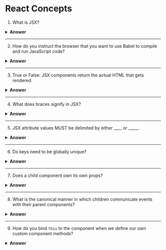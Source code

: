 # React Concepts
1. What is JSX?

<details><summary><b>Answer</b></summary>
<p>

JavaScript eXtension syntax, a syntax extension for JavaScript written by Facebook. Using JSX enables us to write the markup for component views in an HTML-like syntax. In the end, the JSX code comiples to JavaScript.

</p>
</details>

---

2. How do you instruct the browser that you want to use Babel to compile and run JavaScript code? 

<details><summary><b>Answer</b></summary>
<p>

In `index.html`:

Import Babel in the `head` tags.
```
<head>
<!-- ... -->
<script src="vendor/babel-standalone.js"></script>
<!-- ... -->
</head>
```

Add two attributes to the script tag that loads `./js/app.js`.
```
<script
  type="text/babel"
  data-plugins="transform-class-properties"
  src="./js/app.js"
></script>
```

The attribute type="text/babel" indicates to Babel that we would like it to handle the loading of this script.
The attribute data-plugins specifies a special Babel plugin we use in this book.

</p>
</details>

---

3. True or False: JSX components return the actual HTML that gets rendered.  

<details><summary><b>Answer</b></summary>
<p>
False. They return the representation that we want React to render in the DOM.
</p>
</details>

---

4. What does braces signify in JSX? 

<details><summary><b>Answer</b></summary>
<p>
What resides between the braces is a JavaScript expression.
</p>
</details>

---

5. JSX attribute values MUST be delimited by either \____ or \_____. 

<details><summary><b>Answer</b></summary>
<p>
braces, quotes
</p>
</details>

---

6. Do keys need to be globally unique? 

<details><summary><b>Answer</b></summary>
<p>
No, they only need to be unique between components and their siblings.
</p>
</details>

---

7. Does a child component own its own props? 

<details><summary><b>Answer</b></summary>
<p>
No. Parent components own the props of child components.
React favors the idea of one-way data flow: data changes come from the "top" of the app and are propagated "downwards" through its various components.
</p>
</details>

---

8. What is the canonical manner in which children communicate events with their parent components? 

<details><summary><b>Answer</b></summary>
<p>
The parent gives the child a function to call when a particular event occurs.
</p>
</details>

---

9. How do you bind `this` to the component when we define our own custom component methods? 

<details><summary><b>Answer</b></summary>
<p>
Use a pattern like the following:
```
class Product extends React.Component {
  constructor(props) {
    super(props);

    this.handleUpVote = this.handleUpVote.bind(this)
  }
   
  // ...
} 
```
</p>
</details>

---

10. Does a child component own its own state? 

<details><summary><b>Answer</b></summary>
<p>
Yes. 
</p>
</details>

---

11. Every React component is rendered as a function of \______ and \________.

<details><summary><b>Answer</b></summary>
<p>
Its `this.props` and `this.state`. Every time either of those is updated, the component will re-render itself.
</p>
</details>

---

12. Is the rendering of a React component deterministic? 

<details><summary><b>Answer</b></summary>
<p>
Yes. Given a set of props and a set of state, a React component will always render a single way. This approach makes for a powerful UI consistency guarantee.
</p>
</details>

---

13. What is the lifecycle method that is invoked after our component has mounted to the page? 

<details><summary><b>Answer</b></summary>
<p>
`componentDidMount()`
</p>
</details>

---

14. How do you modify the state after setting the initial state? 

<details><summary><b>Answer</b></summary>
<p>
You have to use `this.setState()` (as opposed to setting it directly `this.state = // some code` in `constructor()`).
This method triggers the React component to re-render, among other things.

NEVER modify state outside of `this.setState()`. This function has important hooks around state modification.
</p>
</details>

---

15. True or False: It is best practice to treat the state object as immutable. 

<details><summary><b>Answer</b></summary>
<p>
True
</p>
</details>

---

16. What is a preset in Babel? 

<details><summary><b>Answer</b></summary>
<p>
A set of plugins used to support particular language features.
</p>
</details>

---

n. question 

<details><summary><b>Answer</b></summary>
<p>
Answer
</p>
</details>

---
